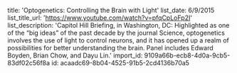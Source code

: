 title: 'Optogenetics: Controlling the Brain with Light'
list_date: 6/9/2015
list_title_url: 'https://www.youtube.com/watch?v=pfqCpLoFp2I'
list_description: 'Capitol Hill Briefing, in Washington, DC: Highlighted as one of the “big ideas” of the past decade by the journal Science, optogenetics involves the use of light to control neurons, and it has opened up a realm of possibilities for better understanding the brain. Panel includes Edward Boyden, Brian Chow, and Dayu Lin.'
import_id: 9109a66b-ecb8-4d0a-9cb5-83df02c56f8a
id: acaadc69-8b04-4525-91b5-2cd4136b70a5
